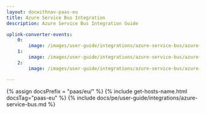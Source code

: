 ```yaml
---
layout: docwithnav-paas-eu
title: Azure Service Bus Integration
description: Azure Service Bus Integration Guide

uplink-converter-events:
    0:
        image: /images/user-guide/integrations/azure-service-bus/azure-service-bus-integration-send-check-uplink-2-pe.png
    1:
        image: /images/user-guide/integrations/azure-service-bus/azure-service-bus-integration-send-check-uplink-3-pe.png
    2:
        image: /images/user-guide/integrations/azure-service-bus/azure-service-bus-integration-send-check-uplink-4-pe.png

---
```

{% assign docsPrefix = "paas/eu/" %}
{% include get-hosts-name.html docsTag="paas-eu" %}
{% include docs/pe/user-guide/integrations/azure-service-bus.md %}
